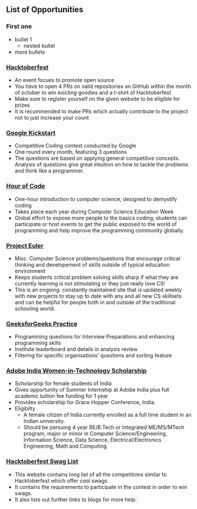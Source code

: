 ## List of Opportunities 

### First one
  - bullet 1 
    - nested bullet
  - more bullets

### [Hacktoberfest](https://hacktoberfest.digitalocean.com/)
  - An event focues to promote open source
  - You have to open 4 PRs on valid repositories on GitHub within the month of october to win exicting goodies and a t-shirt of Hacktoberfest
  - Make sure to register yourself on the given website to be eligible for prizes 
  - It is recommended to make PRs which actually contribute to the project not to just increase your count

### [Google Kickstart](https://codingcompetitions.withgoogle.com/kickstart/)
  - Competitive Coding contest conducted by Google
  - One round every month, featuring 3 questions 
  - The questions are based on applying general competitive concepts. Analysis of questions give great intuition on how to tackle the problems and think like a programmer. 
  
  ### [Hour of Code](https://hourofcode.com/)
  - One-hour introduction to computer science, designed to demystify coding
  - Takes place each year during Computer Science Education Week
  - Global effort to expose more people to the basics coding, students can participate or host events to get the public exposed to the world of programming and help improve the programming community globally. 

### [Project Euler](https://projecteuler.net/)
  - Misc. Computer Science problems/questions that encourage critical thinking and developement of skills outside of typical education environment
  - Keeps students critical problem solving skills sharp if what they are currently learning is not stimulating or they just really love CS!
  - This is an ongoing. constantly maintained site that is updated weekly with new projects to stay up to date with any and all new CS skillsets and can be helpful for people both in and outside of the traditional schooling world.
  
### [GeeksforGeeks Practice](https://practice.geeksforgeeks.org/)
  - Programming questions for Interview Preparations and enhancing programming skills
  - Institute leaderboard and details in analysis review
  - Filtering for specific organisations' questions and sorting feature
  
### [Adobe India Women-in-Technology Scholarship](https://research.adobe.com/adobe-india-women-in-technology-scholarship/)
  - Scholarship for female students of India
  - Gives opportunity of Summer Internship at Adobe India plus full academic tuition fee funding for 1 year
  - Provides scholarship for Grace Hopper Conference, India.
  - Eligibilty
      - A female citizen of India currently enrolled as a full time student in an Indian university.
      - Should be persuing 4 year BE/B.Tech or Integrated ME/MS/MTech program, major or minor in Computer Science/Engineering, Information Science, Data Science, Electrical/Electronics Engineering, Math and Computing
  
### [Hacktoberfest Swag List](https://hacktoberfestswaglist.com/)
  - This website contains long list of all the competitions similar to Hacktoberfest which offer cool swags.
  - It contains the requirements to participate in the contest in order to win swags.
  - It also lists out further links to blogs for more help.

